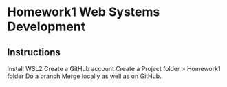 # Homework1 Web Systems Development
## Instructions
Install WSL2
Create a GitHub account
Create a Project folder > Homework1 folder
Do a branch
Merge locally as well as on GitHub.

